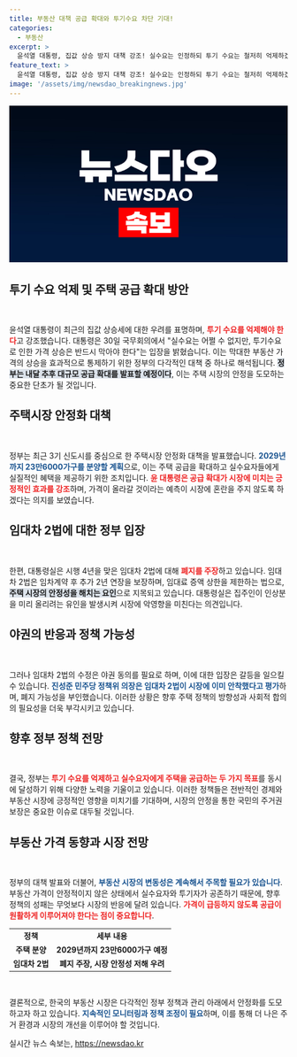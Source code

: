 ```yaml
---
title: 부동산 대책 공급 확대와 투기수요 차단 기대!
categories:
  - 부동산
excerpt: >
  윤석열 대통령, 집값 상승 방지 대책 강조! 실수요는 인정하되 투기 수요는 철저히 억제하겠다는 정부의 방침. 내달 대규모 공급 확대를 발표 예정. 전세 시장에 어떤 변화가 올까? 궁금증이 증폭된다!
feature_text: >
  윤석열 대통령, 집값 상승 방지 대책 강조! 실수요는 인정하되 투기 수요는 철저히 억제하겠다는 정부의 방침. 내달 대규모 공급 확대를 발표 예정. 전세 시장에 어떤 변화가 올까? 궁금증이 증폭된다!
image: '/assets/img/newsdao_breakingnews.jpg'
---
```


<p><img src="/assets/img/newsdao_breakingnews.jpg" alt="cryptoinkorea 속보" /></p>

<h2 data-ke-size="size26">투기 수요 억제 및 주택 공급 확대 방안</h2>

<p data-ke-size="size16">&nbsp;</p>

<p>윤석열 대통령이 최근의 집값 상승세에 대한 우려를 표명하며, <b><span style="color: #ee2323;">투기 수요를 억제해야 한다</span></b>고 강조했습니다. 대통령은 30일 국무회의에서 "실수요는 어쩔 수 없지만, 투기수요로 인한 가격 상승은 반드시 막아야 한다"는 입장을 밝혔습니다. 이는 막대한 부동산 가격의 상승을 효과적으로 통제하기 위한 정부의 다각적인 대책 중 하나로 해석됩니다. <b><span style="background-color: #21538527;">정부는 내달 추후 대규모 공급 확대를 발표할 예정이다</span></b>, 이는 주택 시장의 안정을 도모하는 중요한 단초가 될 것입니다.</p>

<h2 data-ke-size="size26">주택시장 안정화 대책</h2>

<p data-ke-size="size16">&nbsp;</p> 

<p>정부는 최근 3기 신도시를 중심으로 한 주택시장 안정화 대책을 발표했습니다. <b><span style="color: #1a5490;">2029년까지 23만6000가구를 분양할 계획</span></b>으로, 이는 주택 공급을 확대하고 실수요자들에게 실질적인 혜택을 제공하기 위한 조치입니다. <b><span style="color: #ee2323;">윤 대통령은 공급 확대가 시장에 미치는 긍정적인 효과를 강조</span></b>하며, 가격이 올라갈 것이라는 예측이 시장에 혼란을 주지 않도록 하겠다는 의지를 보였습니다. </p>

<h2 data-ke-size="size26">임대차 2법에 대한 정부 입장</h2>

<p data-ke-size="size16">&nbsp;</p>

<p>한편, 대통령실은 시행 4년을 맞은 임대차 2법에 대해 <b><span style="color: #ee2323;">폐지를 주장</span></b>하고 있습니다. 임대차 2법은 임차계약 후 추가 2년 연장을 보장하며, 임대료 증액 상한을 제한하는 법으로, <b><span style="background-color: #21538527;">주택 시장의 안정성을 해치는 요인</span></b>으로 지목되고 있습니다. 대통령실은 집주인이 인상분을 미리 올리려는 유인을 발생시켜 시장에 악영향을 미친다는 의견입니다. </p>

<h2 data-ke-size="size26">야권의 반응과 정책 가능성</h2>

<p data-ke-size="size16">&nbsp;</p>

<p>그러나 임대차 2법의 수정은 야권 동의를 필요로 하며, 이에 대한 입장은 갈등을 일으킬 수 있습니다. <b><span style="color: #1a5490;">진성준 민주당 정책위 의장은 임대차 2법이 시장에 이미 안착했다고 평가</span></b>하며, 폐지 가능성을 부인했습니다. 이러한 상황은 향후 주택 정책의 방향성과 사회적 합의의 필요성을 더욱 부각시키고 있습니다.</p>

<h2 data-ke-size="size26">향후 정부 정책 전망</h2>

<p data-ke-size="size16">&nbsp;</p>

<p>결국, 정부는 <b><span style="color: #ee2323;">투기 수요를 억제하고 실수요자에게 주택을 공급하는 두 가지 목표</span></b>를 동시에 달성하기 위해 다양한 노력을 기울이고 있습니다. 이러한 정책들은 전반적인 경제와 부동산 시장에 긍정적인 영향을 미치기를 기대하며, 시장의 안정을 통한 국민의 주거권 보장은 중요한 이슈로 대두될 것입니다. </p>

<h2 data-ke-size="size26">부동산 가격 동향과 시장 전망</h2>

<p data-ke-size="size16">&nbsp;</p>

<p>정부의 대책 발표와 더불어, <b><span style="color: #1a5490;">부동산 시장의 변동성은 계속해서 주목할 필요가 있습니다</span></b>. 부동산 가격이 안정적이지 않은 상태에서 실수요자와 투기자가 공존하기 때문에, 향후 정책의 성패는 무엇보다 시장의 반응에 달려 있습니다. <b><span style="color: #ee2323;">가격이 급등하지 않도록 공급이 원활하게 이루어져야 한다는 점이 중요합니다</span></b>. </p>

<table>
    <tr>
        <td style="text-align: center; height: 17px;"><b>정책</b></td>
        <td style="text-align: center; height: 17px;"><b>세부 내용</b></td>
    </tr>
    <tr>
        <td style="text-align: center; height: 17px;"><b>주택 분양</b></td>
        <td style="text-align: center; height: 17px;"><b>2029년까지 23만6000가구 예정</b></td>
    </tr>
    <tr>
        <td style="text-align: center; height: 17px;"><b>임대차 2법</b></td>
        <td style="text-align: center; height: 17px;"><b>폐지 주장, 시장 안정성 저해 우려</b></td>
    </tr>
</table>

<p data-ke-size="size16">&nbsp;</p>

<p>결론적으로, 한국의 부동산 시장은 다각적인 정부 정책과 관리 아래에서 안정화를 도모하고자 하고 있습니다. <b><span style="color: #1a5490;">지속적인 모니터링과 정책 조정이 필요</span></b>하며, 이를 통해 더 나은 주거 환경과 시장의 개선을 이루어야 할 것입니다.</p>
실시간 뉴스 속보는, <a href="https://newsdao.kr" rel="dofollow">https://newsdao.kr</a>



